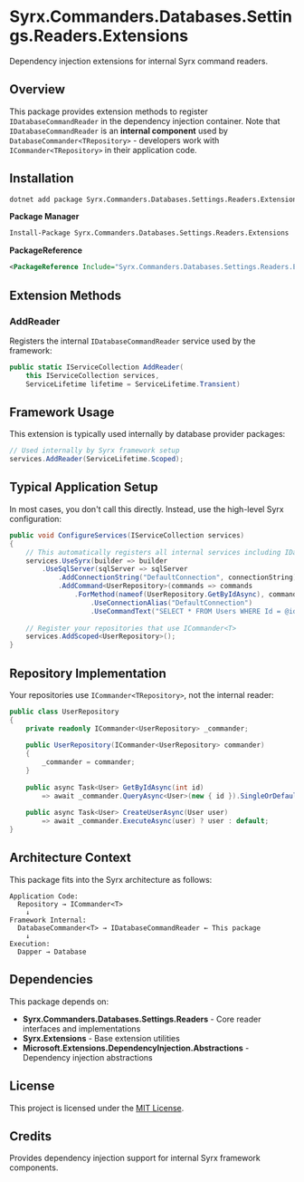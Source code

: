 # Syrx.Commanders.Databases.Settings.Readers.Extensions

Dependency injection extensions for internal Syrx command readers.

## Overview

This package provides extension methods to register `IDatabaseCommandReader` in the dependency injection container. Note that `IDatabaseCommandReader` is an **internal component** used by `DatabaseCommander<TRepository>` - developers work with `ICommander<TRepository>` in their application code.

## Installation

```bash
dotnet add package Syrx.Commanders.Databases.Settings.Readers.Extensions
```

**Package Manager**
```bash
Install-Package Syrx.Commanders.Databases.Settings.Readers.Extensions
```

**PackageReference**
```xml
<PackageReference Include="Syrx.Commanders.Databases.Settings.Readers.Extensions" Version="2.4.5" />
```

## Extension Methods

### AddReader

Registers the internal `IDatabaseCommandReader` service used by the framework:

```csharp
public static IServiceCollection AddReader(
    this IServiceCollection services,
    ServiceLifetime lifetime = ServiceLifetime.Transient)
```

## Framework Usage

This extension is typically used internally by database provider packages:

```csharp
// Used internally by Syrx framework setup
services.AddReader(ServiceLifetime.Scoped);
```

## Typical Application Setup

In most cases, you don't call this directly. Instead, use the high-level Syrx configuration:

```csharp
public void ConfigureServices(IServiceCollection services)
{
    // This automatically registers all internal services including IDatabaseCommandReader
    services.UseSyrx(builder => builder
        .UseSqlServer(sqlServer => sqlServer
            .AddConnectionString("DefaultConnection", connectionString)
            .AddCommand<UserRepository>(commands => commands
                .ForMethod(nameof(UserRepository.GetByIdAsync), command => command
                    .UseConnectionAlias("DefaultConnection")
                    .UseCommandText("SELECT * FROM Users WHERE Id = @id")))));
    
    // Register your repositories that use ICommander<T>
    services.AddScoped<UserRepository>();
}
```

## Repository Implementation

Your repositories use `ICommander<TRepository>`, not the internal reader:

```csharp
public class UserRepository
{
    private readonly ICommander<UserRepository> _commander;
    
    public UserRepository(ICommander<UserRepository> commander)
    {
        _commander = commander;
    }
    
    public async Task<User> GetByIdAsync(int id)
        => await _commander.QueryAsync<User>(new { id }).SingleOrDefaultAsync();
        
    public async Task<User> CreateUserAsync(User user)
        => await _commander.ExecuteAsync(user) ? user : default;
}
```

## Architecture Context

This package fits into the Syrx architecture as follows:

```
Application Code:
  Repository → ICommander<T>
    ↓
Framework Internal:
  DatabaseCommander<T> → IDatabaseCommandReader ← This package
    ↓
Execution:
  Dapper → Database
```

## Dependencies

This package depends on:
- **Syrx.Commanders.Databases.Settings.Readers** - Core reader interfaces and implementations
- **Syrx.Extensions** - Base extension utilities
- **Microsoft.Extensions.DependencyInjection.Abstractions** - Dependency injection abstractions

## License

This project is licensed under the [MIT License](https://github.com/Syrx/Syrx/blob/main/LICENSE).

## Credits

Provides dependency injection support for internal Syrx framework components.